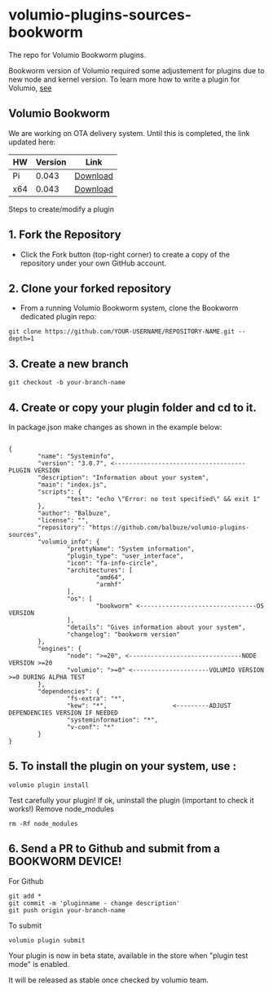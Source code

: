 # volumio-plugins-sources-bookworm

The repo for Volumio Bookworm plugins.

Bookworm version of Volumio required some adjustement for plugins due to new node and kernel version.
To learn more how to write a plugin for Volumio, [see](https://developers.volumio.com/plugins/submission-checklist)

## Volumio Bookworm 

We are working on OTA delivery system. Until this is completed, the link updated here:

| HW | Version | Link |
| --- | --- | --- |
| Pi | 0.043 | [Download](https://dev-updates.volumio.org/pi/volumio/0.043/Volumio-0.043-2025-03-09-pi.zip) |
| x64 | 0.043 | [Download](https://dev-updates.volumio.org/x86_amd64/volumio/0.043/Volumio-0.043-2025-03-09-x86_amd64.zip) |

Steps to create/modify a plugin
## 1. Fork the Repository
  - Click the Fork button (top-right corner) to create a copy of the repository under your own GitHub account.
## 2. Clone your forked repository
  - From a running Volumio Bookworm system, clone the Bookworm dedicated plugin repo:
```
git clone https://github.com/YOUR-USERNAME/REPOSITORY-NAME.git --depth=1
```
## 3. Create a new branch
```
git checkout -b your-branch-name
```
## 4. Create or copy your plugin folder and cd to it.

In package.json make changes as shown in the example below:

```
                                                                               
{
        "name": "Systeminfo",
        "version": "3.0.7", <------------------------------------PLUGIN VERSION
        "description": "Information about your system",
        "main": "index.js",
        "scripts": {
                "test": "echo \"Error: no test specified\" && exit 1"
        },
        "author": "Balbuze",
        "license": "",
        "repository": "https://github.com/balbuze/volumio-plugins-sources",
        "volumio_info": {
                "prettyName": "System information",
                "plugin_type": "user_interface",
                "icon": "fa-info-circle",
                "architectures": [
                        "amd64",
                        "armhf"
                ],
                "os": [
                        "bookworm" <--------------------------------OS VERSION
                ],
                "details": "Gives information about your system",
                "changelog": "bookworm version"
        },
        "engines": {
                "node": ">=20", <-------------------------------NODE VERSION >=20
                "volumio": ">=0" <---------------------VOLUMIO VERSION >=0 DURING ALPHA TEST
        },
        "dependencies": { 
                "fs-extra": "*",
                "kew": "*",                  <---------ADJUST DEPENDENCIES VERSION IF NEEDED
                "systeminformation": "*",
                "v-conf": "*"
        }
}
```

## 5. To install the plugin on your system, use :
```
volumio plugin install
```
Test carefully your plugin!
If ok, uninstall the plugin (important to check it works!)
Remove node_modules
```
rm -Rf node_modules
```
## 6. Send a PR to Github and submit from a BOOKWORM DEVICE!

For Github
```
git add *
git commit -m 'pluginname - change description'
git push origin your-branch-name
```

To submit
```
volumio plugin submit
```

Your plugin is now in beta state, available in the store when "plugin test mode" is enabled.

It will be released as stable once checked by volumio team.
